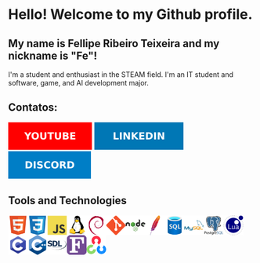 # Hello! Welcome to my Github profile.
## My name is Fellipe Ribeiro Teixeira and my nickname is "Fe"!

I'm a student and enthusiast in the STEAM field.
I'm an IT student and software, game, and AI development major.

## Contatos:

<a href="https://youtube.com/@felliperibeiroteixeira?si=8AHaOa4ghnpu4Jo5" target="_blank"><img loading="lazy" src="https://github.com/felliperibeiroteixeira/felliperibeiroteixeira/blob/main/svg/YOUTUBE.svg" target="_blank"></a>
<a href="https://www.linkedin.com/in/fellipe-ribeiro-teixeira-235330182?utm_source=share&utm_campaign=share_via&utm_content=profile&utm_medium=android_app" target="_blank"><img loading="lazy" src="https://github.com/felliperibeiroteixeira/felliperibeiroteixeira/blob/main/svg/LINKEDIN.svg" target="_blank"></a>
<a href="https://www.linkedin.com/in/fellipe-ribeiro-teixeira-235330182?utm_source=share&utm_campaign=share_via&utm_content=profile&utm_medium=android_app" target="_blank"><img loading="lazy" src="https://github.com/felliperibeiroteixeira/felliperibeiroteixeira/blob/main/svg/DISCORD.svg" target="_blank"></a>

## Tools and Technologies

<img loading="lazy" src="https://github.com/felliperibeiroteixeira/felliperibeiroteixeira/blob/main/svg/html5-original.svg" width="40" height="40" align="left"/>
<img loading="lazy" src="https://github.com/felliperibeiroteixeira/felliperibeiroteixeira/blob/main/svg/css3-original.svg" width="40" height="40" align="left"/>
<img loading="lazy" src="https://github.com/felliperibeiroteixeira/felliperibeiroteixeira/blob/main/svg/javascript-original.svg" width="40" height="40" align="left"/>
<img loading="lazy" src="https://github.com/felliperibeiroteixeira/felliperibeiroteixeira/blob/main/svg/linux-original.svg" width="40" height="40" align="left"/>
<img loading="lazy" src="https://github.com/felliperibeiroteixeira/felliperibeiroteixeira/blob/main/svg/debian-original.svg" width="40" height="40" align="left"/>
<img loading="lazy" src="https://github.com/felliperibeiroteixeira/felliperibeiroteixeira/blob/main/svg/git.svg" width="40" height="40" align="left"/>
<img loading="lazy" src="https://github.com/felliperibeiroteixeira/felliperibeiroteixeira/blob/main/svg/nodejs-original-wordmark.svg" width="40" height="40" align="left"/>
<img loading="lazy" src="https://github.com/felliperibeiroteixeira/felliperibeiroteixeira/blob/main/svg/apache-original.svg" width="40" height="40" align="left"/>
<img loading="lazy" src="https://github.com/felliperibeiroteixeira/felliperibeiroteixeira/blob/main/svg/azuresqldatabase-original.svg" width="40" height="40" align="left"/>
<img loading="lazy" src="https://github.com/felliperibeiroteixeira/felliperibeiroteixeira/blob/main/svg/mysql-original-wordmark.svg" width="40" height="40" align="left"/>
<img loading="lazy" src="https://github.com/felliperibeiroteixeira/felliperibeiroteixeira/blob/main/svg/postgresql-original-wordmark.svg" width="40" height="40" align="left"/>
<img loading="lazy" src="https://github.com/felliperibeiroteixeira/felliperibeiroteixeira/blob/main/svg/lua-original.svg" width="40" height="40" align="left"/>
<img loading="lazy" src="https://github.com/felliperibeiroteixeira/felliperibeiroteixeira/blob/main/svg/icons8-c-programming.svg" width="40" height="40" align="left"/>
<img loading="lazy" src="https://github.com/felliperibeiroteixeira/felliperibeiroteixeira/blob/main/svg/cplusplus-original.svg" width="40" height="40" align="left"/>
<img loading="lazy" src="https://github.com/felliperibeiroteixeira/felliperibeiroteixeira/blob/main/svg/sdl-original.svg" width="40" height="40" align="left"/>
<a href="https://opencv.org/&utm_campaign=share_via&utm_content=profile&utm_medium=android_app  " target="_blank"><img loading="lazy" src="https://github.com/felliperibeiroteixeira/felliperibeiroteixeira/blob/main/svg/opencv-original.svg" width="40" height="40"/></a>
<img loading="lazy" src="https://github.com/felliperibeiroteixeira/felliperibeiroteixeira/blob/main/svg/fortran-original.svg" width="40" height="40" align="left"/>
